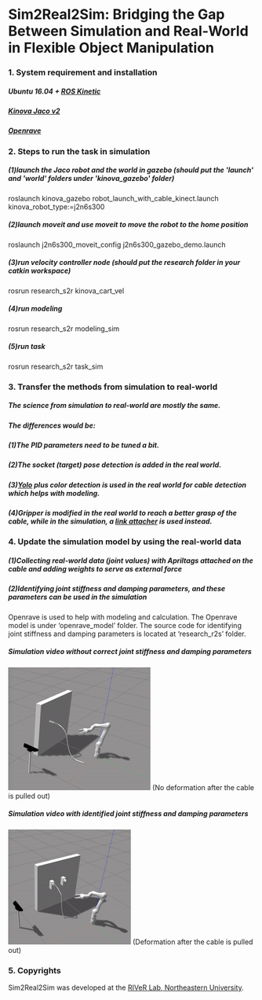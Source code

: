 # Sim2Real2Sim: Bridging the Gap Between Simulation and Real-World in Flexible Object Manipulation


### 1. System requirement and installation

##### Ubuntu 16.04 + [ROS Kinetic](http://wiki.ros.org/kinetic/Installation/Ubuntu)
##### [Kinova Jaco v2](https://github.com/Kinovarobotics/kinova-ros)
##### [Openrave](https://github.com/yueyeyuniao/openrave)

### 2. Steps to run the task in simulation

##### (1)launch the Jaco robot and the world in gazebo (should put the 'launch' and 'world' folders under 'kinova_gazebo' folder)
roslaunch kinova_gazebo robot_launch_with_cable_kinect.launch kinova_robot_type:=j2n6s300
##### (2)launch moveit and use moveit to move the robot to the home position
roslaunch j2n6s300_moveit_config j2n6s300_gazebo_demo.launch
##### (3)run velocity controller node (should put the research folder in your catkin workspace)
rosrun research_s2r kinova_cart_vel
##### (4)run modeling
rosrun research_s2r modeling_sim
##### (5)run task
rosrun research_s2r task_sim

### 3. Transfer the methods from simulation to real-world
##### The science from simulation to real-world are mostly the same.
##### The differences would be:
##### (1)The PID parameters need to be tuned a bit. 
##### (2)The socket (target) pose detection is added in the real world.
##### (3)[Yolo](https://github.com/pjreddie/darknet/wiki/YOLO:-Real-Time-Object-Detection) plus color detection is used in the real world for cable detection which helps with modeling.
##### (4)Gripper is modified in the real world to reach a better grasp of the cable, while in the simulation, a [link attacher](https://github.com/pal-robotics/gazebo_ros_link_attacher) is used instead.

### 4. Update the simulation model by using the real-world data
##### (1)Collecting real-world data (joint values) with Apriltags attached on the cable and adding weights to serve as external force
##### (2)Identifying joint stiffness and damping parameters, and these parameters can be used in the simulation
Openrave is used to help with modeling and calculation. The Openrave model is under ‘openrave_model’ folder. The source code for identifying joint stiffness and damping parameters is located at ‘research_r2s’ folder.

##### Simulation video without correct joint stiffness and damping parameters
![alt-text](https://github.com/yueyeyuniao/Sim2Real2Sim/blob/master/gifs/PlugTask_noDangle.gif)
(No deformation after the cable is pulled out)
##### Simulation video with identified joint stiffness and damping parameters
![alt-text](https://github.com/yueyeyuniao/Sim2Real2Sim/blob/master/gifs/PlugTask_sim2real2sim.gif)
(Deformation after the cable is pulled out)
### 5. Copyrights
Sim2Real2Sim was developed at the [RIVeR Lab, Northeastern University](http://robot.neu.edu/).

